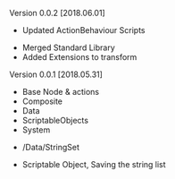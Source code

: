Version 0.0.2 [2018.06.01]

* Updated ActionBehaviour Scripts
- Merged Standard Library
- Added Extensions to transform



Version 0.0.1 [2018.05.31]
- Base Node & actions
- Composite
- Data
- ScriptableObjects
- System

* /Data/StringSet
 - Scriptable Object, Saving the string list 